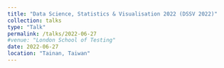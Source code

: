 ```yaml
---
title: "Data Science, Statistics & Visualisation 2022 (DSSV 2022)"
collection: talks
type: "Talk"
permalink: /talks/2022-06-27
#venue: "London School of Testing"
date: 2022-06-27
location: "Tainan, Taiwan"
---
```


<!---This is a description of your talk, which is a markdown files that can be all markdown-ified like any other post. Yay markdown!--->
